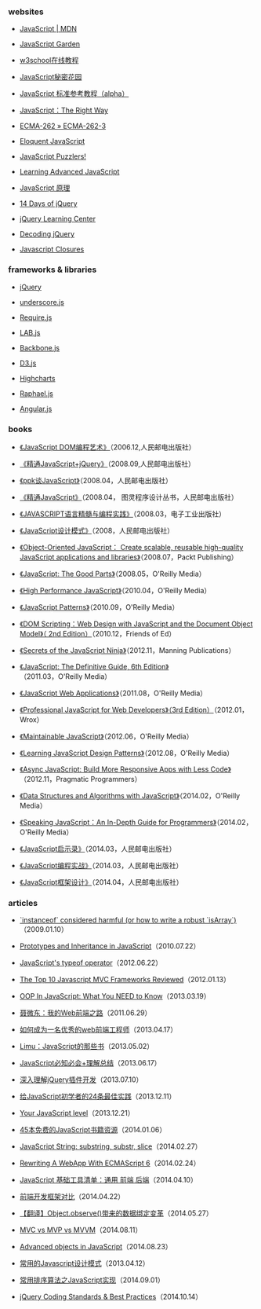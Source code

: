 ### websites

- [JavaScript | MDN](https://developer.mozilla.org/en-US/docs/Web/JavaScript)

- [JavaScript Garden](http://bonsaiden.github.io/JavaScript-Garden/)

- [w3school在线教程](http://www.w3school.com.cn/)

- [JavaScript秘密花园](http://bonsaiden.github.io/JavaScript-Garden/zh/)

- [JavaScript 标准参考教程（alpha）](http://javascript.ruanyifeng.com/)

- [JavaScript：The Right Way](http://jstherightway.org/)

- [ECMA-262 » ECMA-262-3](http://dmitrysoshnikov.com/tag/ecma-262-3/)

- [Eloquent JavaScript](http://eloquentjavascript.net/)

- [JavaScript Puzzlers!](http://javascript-puzzlers.herokuapp.com/)
    
- [Learning Advanced JavaScript](http://ejohn.org/apps/learn/)

- [JavaScript 原理](http://typeof.net/s/jsmech/)

- [14 Days of jQuery](http://jquery14.com/)

- [jQuery Learning Center](http://learn.jquery.com/)

- [Decoding jQuery](http://www.blog.highub.com/decoding-jquery/)

- [Javascript Closures](http://jibbering.com/faq/notes/closures/)

### frameworks & libraries

- [jQuery](http://jquery.com/)

- [underscore.js](http://underscorejs.org/)

- [Require.js](http://www.requirejs.org/)

- [LAB.js](http://labjs.com/)

- [Backbone.js](http://backbonejs.org/)

- [D3.js](http://d3js.org/)

- [Highcharts](http://www.highcharts.com/)

- [Raphael.js](http://raphaeljs.com/)

- [Angular.js](https://angularjs.org/)

### books

- [《JavaScript DOM编程艺术》](http://book.douban.com/subject/1921890/)（2006.12,人民邮电出版社）

- [《精通JavaScript+jQuery》](http://book.douban.com/subject/3191962/)（2008.09,人民邮电出版社）

- [《ppk谈JavaScript》](http://book.douban.com/subject/3022779/)（2008.04，人民邮电出版社）

- [《精通JavaScript》](http://book.douban.com/subject/3007076/)（2008.04， 图灵程序设计丛书，人民邮电出版社）

- [《JAVASCRIPT语言精髓与编程实践》](http://book.douban.com/subject/3012828/)（2008.03，电子工业出版社）

- [《JavaScript设计模式》](http://book.douban.com/subject/3329540/)（2008，人民邮电出版社）

- [《Object-Oriented JavaScript： Create scalable, reusable high-quality JavaScript applications and libraries》](http://book.douban.com/subject/3182419/)（2008.07，Packt Publishing）

- [《JavaScript: The Good Parts》](http://book.douban.com/subject/2994925/)（2008.05，O'Reilly Media）

- [《High Performance JavaScript》](http://book.douban.com/subject/4183808/)（2010.04，O'Reilly Media）

- [《JavaScript Patterns》](http://book.douban.com/subject/5252901/)（2010.09，O'Reilly Media）

- [《DOM Scripting：Web Design with JavaScript and the Document Object Model》（ 2nd Edition）](http://book.douban.com/subject/5436113/)（2010.12，Friends of Ed）

- [《Secrets of the JavaScript Ninja》](http://book.douban.com/subject/3176860/)（2012.11，Manning Publications）

- [《JavaScript: The Definitive Guide, 6th Edition》](http://book.douban.com/subject/5303032/)（2011.03，O'Reilly Media）

- [《JavaScript Web Applications》](http://book.douban.com/subject/6805476/)（2011.08，O'Reilly Media）

- [《Professional JavaScript for Web Developers》（3rd Edition）](http://book.douban.com/subject/7157249/)（2012.01，Wrox）

- [《Maintainable JavaScript》](http://book.douban.com/subject/10547007/)（2012.06，O'Reilly Media）

- [《Learning JavaScript Design Patterns》](http://book.douban.com/subject/10750116/)（2012.08，O'Reilly Media）

- [《Async JavaScript: Build More Responsive Apps with Less Code》](http://book.douban.com/subject/21357366/)（2012.11，Pragmatic Programmers）

- [《Data Structures and Algorithms with JavaScript》](http://book.douban.com/subject/25790981/)（2014.02，O'Reilly Media）

- [《Speaking JavaScript：An In-Depth Guide for Programmers》](http://shop.oreilly.com/product/0636920029564.do)（2014.02，O'Reilly Media）

- [《JavaScript启示录》](http://book.douban.com/subject/25837367/)（2014.03，人民邮电出版社）

- [《JavaScript编程实战》](http://book.douban.com/subject/25840617/)（2014.03，人民邮电出版社）

- [《JavaScript框架设计》](http://book.douban.com/subject/25858070/)（2014.04，人民邮电出版社）

### articles

- [\`instanceof\` considered harmful (or how to write a robust \`isArray\`)](http://perfectionkills.com/instanceof-considered-harmful-or-how-to-write-a-robust-isarray/)（2009.01.10）

- [Prototypes and Inheritance in JavaScript](http://msdn.microsoft.com/en-us/magazine/ff852808.aspx)（2010.07.22）

- [JavaScript's typeof operator](http://blog.alexanderdickson.com/javascript-typeof)（2012.06.22）

- [The Top 10 Javascript MVC Frameworks Reviewed](http://codebrief.com/2012/01/the-top-10-javascript-mvc-frameworks-reviewed/)（2012.01.13）

- [OOP In JavaScript: What You NEED to Know](http://javascriptissexy.com/oop-in-javascript-what-you-need-to-know/)（2013.03.19）

- [聂微东：我的Web前端之路](http://blog.jobbole.com/990/)（2011.06.29）

- [如何成为一名优秀的web前端工程师](http://blog.jobbole.com/30760/)（2013.04.17）

- [Limu：JavaScript的那些书](http://blog.jobbole.com/8087/)（2013.05.02）

- [JavaScript必知必会+理解总结](http://blog.jobbole.com/39571/)（2013.06.17）

- [深入理解jQuery插件开发](http://blog.jobbole.com/30550/)（2013.07.10）

- [给JavaScript初学者的24条最佳实践](http://blog.jobbole.com/53199/)（2013.12.11）

- [Your JavaScript level](http://stepansuvorov.com/blog/2013/12/your-javascript-level/)（2013.12.21）

- [45本免费的JavaScript书籍资源](http://news.cnblogs.com/n/197530/)（2014.01.06）

- [JavaScript String: substring, substr, slice](http://ariya.ofilabs.com/2014/02/javascript-string-substring-substr-slice.html)（2014.02.27）

- [Rewriting A WebApp With ECMAScript 6](http://blog.tastejs.com/rewriting-a-webapp-with-ecmascript-6)（2014.02.24）

- [JavaScript 基础工具清单：通用 前端 后端](http://developer.51cto.com/art/201404/435190.htm)（2014.04.10）

- [前端开发框架对比](http://www.ibm.com/developerworks/cn/web/1404_wangfx_jsframeworks/)（2014.04.22）

- [【翻译】Object.observe()带来的数据绑定变革](http://mweb.baidu.com/p/object-observe%E5%B8%A6%E6%9D%A5%E7%9A%84%E6%95%B0%E6%8D%AE%E7%BB%91%E5%AE%9A%E5%8F%98%E9%9D%A9.html)（2014.05.27）

- [MVC vs MVP vs MVVM](http://jser.it/blog/2014/08/11/mvc-vs-mvp-vs-mvvm/)（2014.08.11）

- [Advanced objects in JavaScript](http://bjorn.tipling.com/advanced-objects-in-javascript)（2014.08.23）

- [常用的Javascript设计模式](http://blog.jobbole.com/29454/)（2013.04.12）

- [常用排序算法之JavaScript实现](http://blog.jobbole.com/76339/)（2014.09.01）

- [jQuery Coding Standards & Best Practices](http://lab.abhinayrathore.com/jquery-standards/)（2014.10.14）
